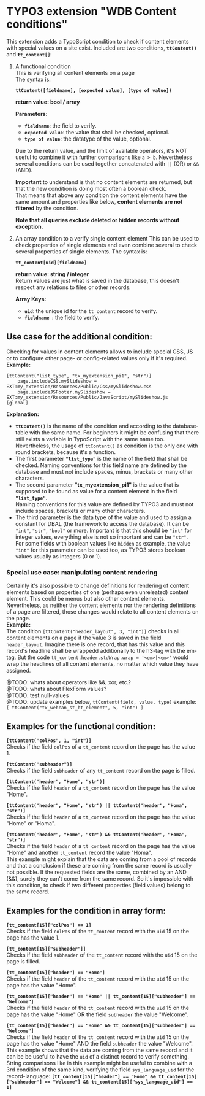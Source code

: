 # TYPO3 extension "WDB Content conditions"

This extension adds a TypoScript condition to check if content elements
with special values on a site exist.
Included are two conditions, **`ttContent()`** and **`tt_content[]`**:  

 1. A functional condition  
    This is verifying all content elements on a page  
    The syntax is:  
    
    **`ttContent([fieldname], [expected value], [type of value])`**  
    
    **return value: bool / array**  
    
    **Parameters:**
    
    - **`fieldname`**: the field to verify.
    - **`expected value`**: the value that shall be checked, optional.
    - **`type of value`**: the datatype of the value, optional.
    
    Due to the return value, and the limit of available operators, it's NOT
    useful to combine it with further comparisons like `a > b`. Nevertheless
    several conditions can be used together concatenated with `||` (OR)
    or `&&` (AND).  
    
    **Important** to understand is that no content elements are returned, but
    that the new condition is doing most often a boolean check.  
    That means that above any condition the content elements have the same amount
    and properties like below, **content elements are not filtered** by the condition.  

    **Note that all queries exclude deleted or hidden records without exception.**  
    
 2. An array condition to a verify single content element
    This can be used to check properties of single elements and even combine several
    to check several properties of single elements.
    The syntax is:  
    
    **`tt_content[uid][fieldname]`**  

    **return value: string / integer**  
    Return values are just what is saved in the database, this doesn't respect any
    relations to files or other records.
    
    **Array Keys:**
    
    - **`uid`**: the unique id for the `tt_content` record to verify.
    - **`fieldname `**: the field to verify.
    


## Use case for the additional condition:
Checking for values in content elements allows to include special CSS, JS or
to configure other page- or config-related values only if it's required.  
**Example:**  
```
[ttContent("list_type", "tx_myextension_pi1", "str")]
    page.includeCSS.mySlideshow = EXT:my_extension/Resources/Public/Css/mySlideshow.css
    page.includeJSFooter.mySlideshow = EXT:my_extension/Resources/Public/JavaScript/mySlideshow.js
[global]
```
**Explanation:**
- **`ttContent()`** is the name of the condition and according to the database-table with
  the same name. For beginners it might be confusing that there still exists a variable
  in TypoScript with the same name too. Nevertheless, the usage of `ttContent()` as condition
  is the only one with round brackets, because it's a function.
- The first parameter **`"list_type"`** is the name of the field that shall be checked.
  Naming conventions for this field name are defined by the database and must not include
  spaces, minus, brackets or many other characters.  
- The second parameter **"tx_myextension_pi1"** is the value that is supposed to be found
  as value for a content element in the field **`"list_type"`**.  
  Naming conventions for this value are defined by TYPO3 and must not include
  spaces, brackets or many other characters.  
- The third parameter is the data type of the value and used to assign a constant
  for DBAL (the framework to access the database). It can be `"int"`, `"str"`, `"bool"` or more.
  Important is that this should be `"int"` for integer values, everything else is not so
  important and can be `"str"`.  
  For some fields with boolean values like `hidden` as example, the value `"int"` for this
  parameter can be used too, as TYPO3 stores boolean values usually as integers (0 or 1).  


### Special use case: manipulating content rendering
Certainly it's also possible to change definitions for rendering of content elements
based on properties of one (perhaps even unreleated) content element. This could be
menus but also other content elements. Nevertheless, as neither the content elements
nor the rendering definitions of a page are filtered, those changes would
relate to all content elements on the page.  
**Example:**  
The condition `[ttContent("header_layout", 3, "int")]` checks in all content elements
on a page if the value 3 is saved in the field `header_layout`. Imagine there is one
record, that has this value and this record's headline shall be wrappedd additionally
to the h3-tag with the em-tag. But the code `tt_content.header.stdWrap.wrap = '<em>|<em>'`
would wrap the headlines of all content elements, no matter which value they have assigned.


@TODO: whats about operators like &&, xor, etc.?  
@TODO: whats about FlexForm values?  
@TODO: test null-values  
@TODO: update examples below, `ttContent(field, value, type)` example: `[ ttContent("tx_webcan_st_bt_element", 5, "int") ]`  

## Examples for the functional condition:  

**`[ttContent("colPos", 1, "int")]`**  
Checks if the field `colPos` of a `tt_content` record on the page has the value 1.  

**`[ttContent("subheader")]`**  
Checks if the field `subheader` of any `tt_content` record on the page is filled.  

**`[ttContent("header", "Home", "str")]`**  
Checks if the field `header` of a `tt_content` record on the page has the value "Home".

**`[ttContent("header", "Home", "str") || ttContent("header", "Homa", "str")]`**  
Checks if the field `header` of a `tt_content` record on the page has the value "Home" or "Homa".

**`[ttContent("header", "Home", "str") && ttContent("header", "Homa", "str")]`**  
Checks if the field `header` of a `tt_content` record on the page has the value "Home" and another 
`tt_content` record the value "Homa".  
This example might explain that the data are coming from a pool of records and that a conclusion if these 
are coming from the same record is usually not possible. If the requested fields are the same, combined
by an AND (&&), surely they can't come from the same record. So it's impossible with this condition,
to check if two different properties (field values) belong to the same record.

## Examples for the condition in array form:  

**`[tt_content[15]["colPos"] == 1]`**  
Checks if the field `colPos` of the `tt_content` record with the `uid` 15 on the page has the value 1. 

**`[tt_content[15]["subheader"]]`**  
Checks if the field `subheader` of the `tt_content` record with the `uid` 15 on the page is filled.  

**`[tt_content[15]["header"] == "Home"]`**  
Checks if the field `header` of the `tt_content` record with the `uid` 15 on the page has the value "Home".

**`[tt_content[15]["header"] == "Home" || tt_content[15]["subheader"] == "Welcome"]`**  
Checks if the field `header` of the `tt_content` record with the `uid` 15 on the page has the value "Home"
OR the field `subheader` the value "Welcome".

**`[tt_content[15]["header"] == "Home" && tt_content[15]["subheader"] == "Welcome"]`**  
Checks if the field `header` of the `tt_content` record with the `uid` 15 on the page has the value "Home"
AND the field `subheader` the value "Welcome".
This example shows that the data are coming from the same record and it can be be useful to have the `uid`
of a distinct record to verify something.  
String comparisons like in this example might be useful to combine with a 3rd condition of the
same kind, verifying the field `sys_language_uid` for the record-language:
**`[tt_content[15]["header"] == "Home" && tt_content[15]["subheader"] == "Welcome"] && tt_content[15]["sys_language_uid"] == 1]`**  
